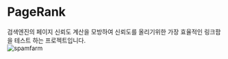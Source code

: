 # PageRank
검색엔진의 페이지 신뢰도 계산을 모방하여 신뢰도를 올리기위한 가장 효율적인 링크팜을 테스트 하는 프로젝트입니다.  
![spamfarm](https://user-images.githubusercontent.com/49792776/83967221-7d8e7580-a8fa-11ea-852e-83d2a3700cd5.PNG) 
  
